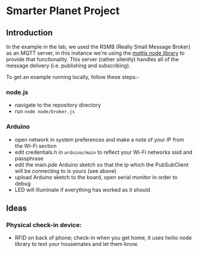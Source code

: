 # Smarter Planet Project

## Introduction

In the example in the lab, we used the RSMB (Really Small Message Broker) as an MQTT server, in this instance we're using the [mqttjs node library](https://github.com/adamvr/MQTT.js/) to provide that functionality. This server (rather silently) handles all of the message delivery (i.e. publishing and subscribing).

To get an example running locally, follow these steps:-

### node.js
- navigate to the repository directory
- run `node node/broker.js`

### Arduino
- open network in system preferences and make a note of your IP from the Wi-Fi section
- edit credentials.h in `arduino/main` to reflect your Wi-Fi networks ssid and passphrase
- edit the main.pde Arduino sketch so that the ip which the PubSubClient will be connecting to is yours (see above)
- upload Arduino sketch to the board, open serial monitor in order to debug
- LED will illuminate if everything has worked as it should

## Ideas

### Physical check-in device:
- RFID on back of phone; check-in when you get home, it uses twilio node library to text your housemates and let them know.